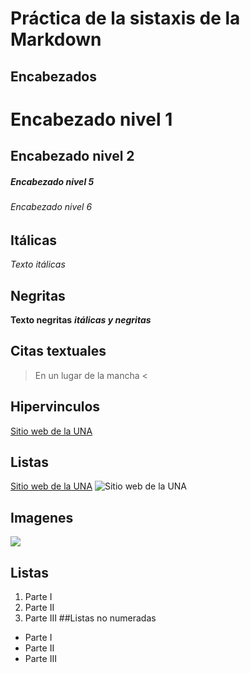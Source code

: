 # Práctica de la sistaxis de la Markdown
## Encabezados
# Encabezado nivel 1
## Encabezado nivel 2
##### Encabezado nivel 5
###### Encabezado nivel 6
## Itálicas
*Texto itálicas*  
## Negritas
**Texto negritas**
***itálicas y negritas***

## Citas textuales
>En un lugar de la mancha <

## Hipervinculos
[Sitio web de la UNA](https://www.una.ac.cr/)

## Listas
 <a href="https://www.una.ac.cr/">Sitio web de la UNA</a>
![Sitio web de la UNA](https://www.una.ac.cr/)

## Imagenes
![](https://upload.wikimedia.org/wikipedia/commons/thumb/1/1b/R_logo.svg/200px-R_logo.svg.png)


## Listas
1. Parte I
2. Parte II
3. Parte III
##Listas no numeradas
- Parte I
- Parte II
- Parte III

